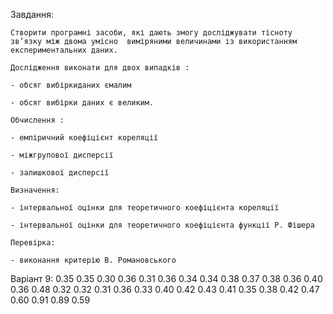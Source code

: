 
Завдання: 
    
    Створити програмні засоби, які дають змогу досліджувати тісноту зв’язку між двома умісно  виміряними величинами із використанням експериментальних даних.
    
    Дослідження виконати для двох випадків : 

    - обсяг вибіркиданих ємалим

    - обсяг вибірки даних є великим.
    
    Обчислення :

    - емпіричний коефіцієнт кореляції

    - міжгрупової дисперсії

    - залишкової дисперсії

    Визначення:
    
    - інтервальної оцінки для теоретичного коефіцієнта кореляції

    - інтервальної оцінки для теоретичного коефіцієнта функції Р. Фішера
    
    Перевірка:
    
    - виконання критерію В. Романовського

Варіант 9:
    0.35 0.35 0.30 0.36 0.31 0.36 0.34 0.34
    0.38 0.37 0.38 0.36 0.40 0.36 0.48 0.32
    0.32 0.31 0.36 0.33 0.40 0.42 0.43 0.41
    0.35 0.38 0.42 0.47 0.60 0.91 0.89 0.59